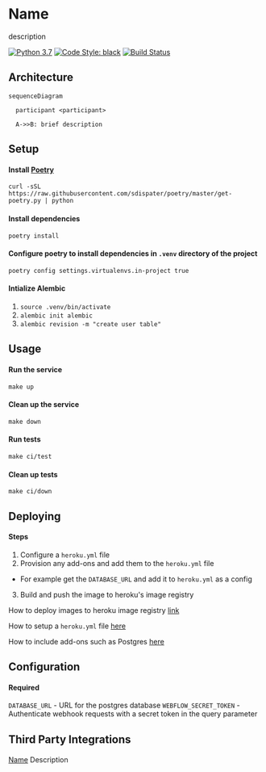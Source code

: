 # Name
description

[![Python 3.7](https://img.shields.io/badge/python-3.7-blue.svg)](https://www.python.org/downloads/release/python-370/)
[![Code Style: black](https://img.shields.io/badge/code%20style-black-000000.svg)](https://github.com/psf/black)
[![Build Status](https://alfred.community.com/alfred/v1/teams/main/pipelines/intake/jobs/build-publish/badge)](http://concourse.uw2.dev.sms.community:8080/teams/main/pipelines/intake)


## Architecture
```mermaid
sequenceDiagram
  
  participant <participant>

  A->>B: brief description
```

## Setup
#### Install [Poetry](https://poetry.eustace.io)
```
curl -sSL https://raw.githubusercontent.com/sdispater/poetry/master/get-poetry.py | python
```

#### Install dependencies
```
poetry install
```

#### Configure poetry to install dependencies in `.venv` directory of the project
```
poetry config settings.virtualenvs.in-project true
```

#### Intialize Alembic
1. `source .venv/bin/activate`
2. `alembic init alembic`
3. `alembic revision -m "create user table"`

## Usage
#### Run the service
```
make up
```

#### Clean up the service
```
make down
```

#### Run tests
```
make ci/test
```

#### Clean up tests
```
make ci/down
```

## Deploying
#### Steps
1. Configure a `heroku.yml` file 
2. Provision any add-ons and add them to the `heroku.yml` file
  - For example get the `DATABASE_URL` and add it to `heroku.yml` as a config
3. Build and push the image to heroku's image registry

How to deploy images to heroku image registry [link](https://devcenter.heroku.com/articles/container-registry-and-runtime)

How to setup a `heroku.yml` file [here](https://devcenter.heroku.com/articles/build-docker-images-heroku-yml#creating-your-app-from-setup)

How to include add-ons such as Postgres [here](https://devcenter.heroku.com/articles/heroku-postgresql)

## Configuration
#### Required
`DATABASE_URL` - URL for the postgres database
`WEBFLOW_SECRET_TOKEN` - Authenticate webhook requests with a secret token in the query parameter

## Third Party Integrations
#### <Name>
[Name](url-link) Description
